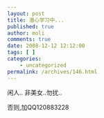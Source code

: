 ```yaml
---
layout: post
title: 潜心学习中...
published: true
author: moli
comments: true
date: 2008-12-12 12:12:00
tags: [ ]
categories:
    - uncategorized
permalink: /archives/146.html
---
```

闲人.. 非美女..勿扰..

否则,加QQ120883228